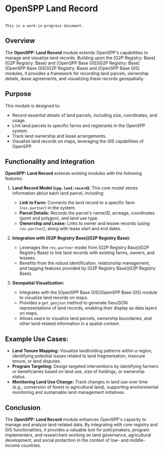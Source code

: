 # OpenSPP Land Record 

```{warning}

This is a work-in-progress document.
```

## Overview

The **OpenSPP: Land Record** module extends OpenSPP's capabilities to manage and visualize land records. Building upon the [G2P Registry: Base](G2P Registry: Base) and [OpenSPP Base GIS](G2P Registry: Base](OpenSPP Base GIS](G2P Registry: Base) and [OpenSPP Base GIS) modules, it provides a framework for recording land parcels, ownership details, lease agreements, and visualizing these records geospatially. 

## Purpose

This module is designed to:

* Record essential details of land parcels, including size, coordinates, and usage.
* Link land parcels to specific farms and registrants in the OpenSPP system.
* Track land ownership and lease arrangements.
* Visualize land records on maps, leveraging the GIS capabilities of OpenSPP. 

## Functionality and Integration

**OpenSPP: Land Record** extends existing modules with the following features:

1. **Land Record Model (`spp.land.record`):**  This core model stores information about each land parcel, including:

    * **Link to Farm:** Connects the land record to a specific farm (`res.partner`) in the system.
    * **Parcel Details:** Records the parcel's name/ID, acreage, coordinates (point and polygon), and land use type.
    * **Ownership and Lease:**  Links to owner and lessee records (using `res.partner`), along with lease start and end dates. 

2. **Integration with [G2P Registry Base](G2P Registry Base):**  

    * Leverages the `res.partner` model from [G2P Registry Base](G2P Registry Base) to link land records with existing farms, owners, and lessees.
    * Benefits from the robust identification, relationship management, and tagging features provided by [G2P Registry Base](G2P Registry Base). 

3. **Geospatial Visualization:**

    * Integrates with the [OpenSPP Base GIS](OpenSPP Base GIS) module to visualize land records on maps.
    * Provides a `get_geojson` method to generate GeoJSON representations of land records, enabling their display as data layers on maps.
    * Allows users to visualize land parcels, ownership boundaries, and other land-related information in a spatial context.

## Example Use Cases:

* **Land Tenure Mapping:**  Visualize landholding patterns within a region, identifying potential issues related to land fragmentation, insecure tenure, or land disputes.
* **Program Targeting:** Design targeted interventions by identifying farmers or beneficiaries based on land use, size of holdings, or ownership status.
* **Monitoring Land Use Change:** Track changes in land use over time (e.g., conversion of forest to agricultural land), supporting environmental monitoring and sustainable land management initiatives.

## Conclusion

The **OpenSPP: Land Record** module enhances OpenSPP's capacity to manage and analyze land-related data.  By integrating with core registry and GIS functionalities, it provides a valuable tool for policymakers, program implementers, and researchers working on land governance, agricultural development, and social protection in the context of low- and middle-income countries. 
